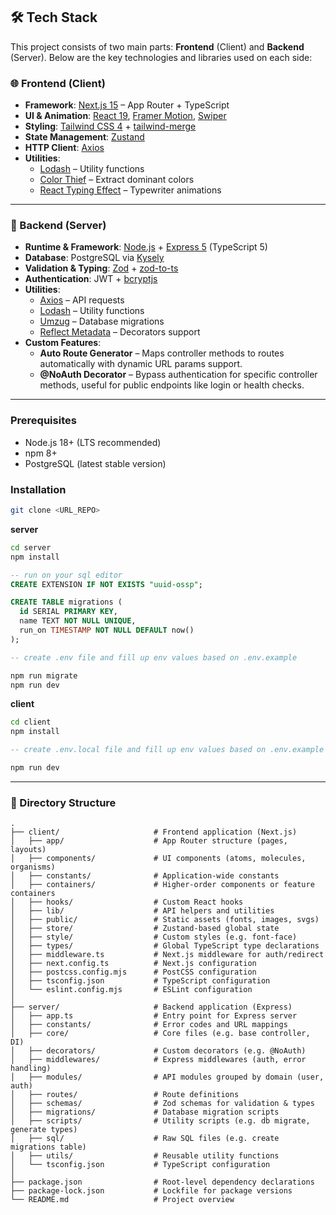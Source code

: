 ## 🛠 Tech Stack

This project consists of two main parts: **Frontend** (Client) and **Backend** (Server). Below are the key technologies and libraries used on each side:

 ### 🌐 Frontend (Client)

- **Framework**: [Next.js 15](https://nextjs.org/) – App Router + TypeScript
- **UI & Animation**: [React 19](https://reactjs.org/), [Framer Motion](https://www.framer.com/motion/), [Swiper](https://swiperjs.com/)
- **Styling**: [Tailwind CSS 4](https://tailwindcss.com/) + [tailwind-merge](https://github.com/dcastil/tailwind-merge)
- **State Management**: [Zustand](https://zustand-demo.pmnd.rs/)
- **HTTP Client**: [Axios](https://axios-http.com/)
- **Utilities**:
  - [Lodash](https://lodash.com/) – Utility functions
  - [Color Thief](https://lokeshdhakar.com/projects/color-thief/) – Extract dominant colors
  - [React Typing Effect](https://github.com/andreopane/react-typing-effect) – Typewriter animations

---

### 🧩 Backend (Server)

- **Runtime & Framework**: [Node.js](https://nodejs.org/) + [Express 5](https://expressjs.com/) (TypeScript 5)
- **Database**: PostgreSQL via [Kysely](https://kysely.dev/)
- **Validation & Typing**: [Zod](https://zod.dev/) + [zod-to-ts](https://github.com/colinhacks/zod-to-ts)
- **Authentication**: JWT + [bcryptjs](https://www.npmjs.com/package/bcryptjs)
- **Utilities**:
  - [Axios](https://axios-http.com/) – API requests
  - [Lodash](https://lodash.com/) – Utility functions
  - [Umzug](https://github.com/sequelize/umzug) – Database migrations
  - [Reflect Metadata](https://www.npmjs.com/package/reflect-metadata) – Decorators support
- **Custom Features**:
  - **Auto Route Generator** – Maps controller methods to routes automatically with dynamic URL params support.
  - **@NoAuth Decorator** – Bypass authentication for specific controller methods, useful for public endpoints like login or health checks.

---

### Prerequisites

- Node.js 18+ (LTS recommended)
- npm 8+
- PostgreSQL (latest stable version)


### Installation
```bash
git clone <URL_REPO>
```
**server**
```bash
cd server
npm install
```
```sql
-- run on your sql editor 
CREATE EXTENSION IF NOT EXISTS "uuid-ossp";

CREATE TABLE migrations (
  id SERIAL PRIMARY KEY,
  name TEXT NOT NULL UNIQUE,
  run_on TIMESTAMP NOT NULL DEFAULT now()
);
```
```sql
-- create .env file and fill up env values based on .env.example
```
```bash
npm run migrate
npm run dev
```
**client**
```bash
cd client
npm install
```
```sql
-- create .env.local file and fill up env values based on .env.example
```
```bash
npm run dev
```

---

### 📁 Directory Structure

```
.
├── client/                     # Frontend application (Next.js)
│   ├── app/                    # App Router structure (pages, layouts)
│   ├── components/             # UI components (atoms, molecules, organisms)
│   ├── constants/              # Application-wide constants
│   ├── containers/             # Higher-order components or feature containers
│   ├── hooks/                  # Custom React hooks
│   ├── lib/                    # API helpers and utilities
│   ├── public/                 # Static assets (fonts, images, svgs)
│   ├── store/                  # Zustand-based global state
│   ├── style/                  # Custom styles (e.g. font-face)
│   ├── types/                  # Global TypeScript type declarations
│   ├── middleware.ts           # Next.js middleware for auth/redirect
│   ├── next.config.ts          # Next.js configuration
│   ├── postcss.config.mjs      # PostCSS configuration
│   ├── tsconfig.json           # TypeScript configuration
│   └── eslint.config.mjs       # ESLint configuration
│
├── server/                     # Backend application (Express)
│   ├── app.ts                  # Entry point for Express server
│   ├── constants/              # Error codes and URL mappings
│   ├── core/                   # Core files (e.g. base controller, DI)
│   ├── decorators/             # Custom decorators (e.g. @NoAuth)
│   ├── middlewares/            # Express middlewares (auth, error handling)
│   ├── modules/                # API modules grouped by domain (user, auth)
│   ├── routes/                 # Route definitions
│   ├── schemas/                # Zod schemas for validation & types
│   ├── migrations/             # Database migration scripts
│   ├── scripts/                # Utility scripts (e.g. db migrate, generate types)
│   ├── sql/                    # Raw SQL files (e.g. create migrations table)
│   ├── utils/                  # Reusable utility functions
│   └── tsconfig.json           # TypeScript configuration
│
├── package.json                # Root-level dependency declarations
├── package-lock.json           # Lockfile for package versions
└── README.md                   # Project overview

```
